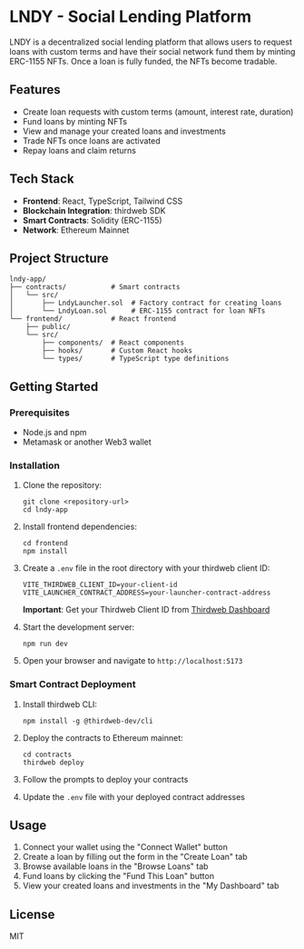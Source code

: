# LNDY - Social Lending Platform

LNDY is a decentralized social lending platform that allows users to request loans with custom terms and have their social network fund them by minting ERC-1155 NFTs. Once a loan is fully funded, the NFTs become tradable.

## Features

- Create loan requests with custom terms (amount, interest rate, duration)
- Fund loans by minting NFTs
- View and manage your created loans and investments
- Trade NFTs once loans are activated
- Repay loans and claim returns

## Tech Stack

- **Frontend**: React, TypeScript, Tailwind CSS
- **Blockchain Integration**: thirdweb SDK
- **Smart Contracts**: Solidity (ERC-1155)
- **Network**: Ethereum Mainnet

## Project Structure

```
lndy-app/
├── contracts/           # Smart contracts
│   └── src/
│       ├── LndyLauncher.sol  # Factory contract for creating loans
│       └── LndyLoan.sol      # ERC-1155 contract for loan NFTs
└── frontend/            # React frontend
    ├── public/
    └── src/
        ├── components/  # React components
        ├── hooks/       # Custom React hooks
        └── types/       # TypeScript type definitions
```

## Getting Started

### Prerequisites

- Node.js and npm
- Metamask or another Web3 wallet

### Installation

1. Clone the repository:
   ```
   git clone <repository-url>
   cd lndy-app
   ```

2. Install frontend dependencies:
   ```
   cd frontend
   npm install
   ```

3. Create a `.env` file in the root directory with your thirdweb client ID:
   ```
   VITE_THIRDWEB_CLIENT_ID=your-client-id
   VITE_LAUNCHER_CONTRACT_ADDRESS=your-launcher-contract-address
   ```

   **Important**: Get your Thirdweb Client ID from [Thirdweb Dashboard](https://thirdweb.com/dashboard)

4. Start the development server:
   ```
   npm run dev
   ```

5. Open your browser and navigate to `http://localhost:5173`

### Smart Contract Deployment

1. Install thirdweb CLI:
   ```
   npm install -g @thirdweb-dev/cli
   ```

2. Deploy the contracts to Ethereum mainnet:
   ```
   cd contracts
   thirdweb deploy
   ```

3. Follow the prompts to deploy your contracts
4. Update the `.env` file with your deployed contract addresses

## Usage

1. Connect your wallet using the "Connect Wallet" button
2. Create a loan by filling out the form in the "Create Loan" tab
3. Browse available loans in the "Browse Loans" tab
4. Fund loans by clicking the "Fund This Loan" button
5. View your created loans and investments in the "My Dashboard" tab

## License

MIT
